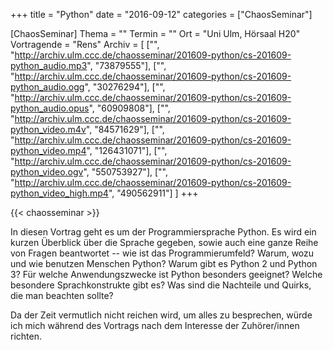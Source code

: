 +++
title = "Python"
date = "2016-09-12"
categories = ["ChaosSeminar"]

[ChaosSeminar]
Thema = ""
Termin = ""
Ort = "Uni Ulm, Hörsaal H20"
Vortragende = "Rens"
Archiv = [
	["", "http://archiv.ulm.ccc.de/chaosseminar/201609-python/cs-201609-python_audio.mp3", "73879555"],
	["", "http://archiv.ulm.ccc.de/chaosseminar/201609-python/cs-201609-python_audio.ogg", "30276294"],
	["", "http://archiv.ulm.ccc.de/chaosseminar/201609-python/cs-201609-python_audio.opus", "60909808"],
	["", "http://archiv.ulm.ccc.de/chaosseminar/201609-python/cs-201609-python_video.m4v", "84571629"],
	["", "http://archiv.ulm.ccc.de/chaosseminar/201609-python/cs-201609-python_video.mp4", "126431071"],
	["", "http://archiv.ulm.ccc.de/chaosseminar/201609-python/cs-201609-python_video.ogv", "550753927"],
	["", "http://archiv.ulm.ccc.de/chaosseminar/201609-python/cs-201609-python_video_high.mp4", "490562911"]
	]
+++

{{< chaosseminar >}}

In diesen Vortrag geht es um der Programmiersprache Python. Es wird ein kurzen Überblick über die Sprache gegeben, sowie auch eine ganze Reihe von Fragen beantwortet -- wie ist das Programmierumfeld? Warum, wozu und wie benutzen Menschen Python? Warum gibt es Python 2 und Python 3? Für welche Anwendungszwecke ist Python besonders geeignet? Welche besondere Sprachkonstrukte gibt es? Was sind die Nachteile und Quirks, die man beachten sollte?

Da der Zeit vermutlich nicht reichen wird, um alles zu besprechen, würde ich mich während des Vortrags nach dem Interesse der Zuhörer/innen richten.
